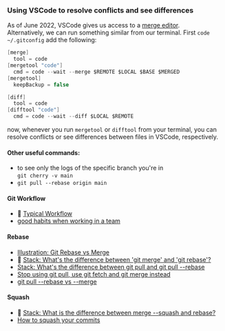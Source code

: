 ### Using VSCode to resolve conflicts and see differences

As of June 2022, VSCode gives us access to a [merge editor](https://code.visualstudio.com/updates/v1_69#_3-way-merge-editor). <br>
Alternatively, we can run something similar from our terminal. First `code ~/.gitconfig` add the following:

```c#
[merge]
  tool = code
[mergetool "code"]
  cmd = code --wait --merge $REMOTE $LOCAL $BASE $MERGED
[mergetool]
  keepBackup = false

[diff]
  tool = code
[difftool "code"]
  cmd = code --wait --diff $LOCAL $REMOTE
```

now, whenever you run `mergetool` or `difftool` from your terminal, you can resolve conflicts or see differences between files in VSCode, respectively.
<br>

#### Other useful commands:

- to see only the logs of the specific branch you're in <br>
  `git cherry -v main`
- `git pull --rebase origin main`

#### Git Workflow

- 💜 [Typical Workflow](https://www.doabledanny.com/git-workflows) <br>
- [good habits when working in a team](https://betterprogramming.pub/six-rules-for-good-git-hygiene-5006cf9e9e2)

#### Rebase

- [Illustration: Git Rebase vs Merge](https://www.gitkraken.com/learn/git/problems/git-rebase-vs-merge) <br>
- 💜 [Stack: What's the difference between 'git merge' and 'git rebase'?](https://stackoverflow.com/questions/16666089/whats-the-difference-between-git-merge-and-git-rebase/16666418#16666418) <br>
- [Stack: What's the difference between git pull and git pull --rebase](https://stackoverflow.com/questions/18930527/difference-between-git-pull-and-git-pull-rebase) <br>
- [Stop using git pull, use git fetch and git merge instead](https://longair.net/blog/2009/04/16/git-fetch-and-merge/) <br>
- [git pull --rebase vs --merge](https://sdq.kastel.kit.edu/wiki/Git_pull_--rebase_vs._--merge) <br>

#### Squash

- 💜 [Stack: What is the difference between merge --squash and rebase?](https://stackoverflow.com/questions/2427238/what-is-the-difference-between-merge-squash-and-rebase)
- [How to squash your commits](https://www.git-tower.com/learn/git/faq/git-squash) <br>
